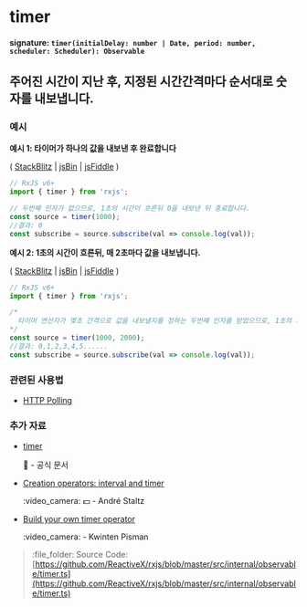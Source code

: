 # timer

#### signature: `timer(initialDelay: number | Date, period: number, scheduler: Scheduler): Observable`

## 주어진 시간이 지난 후, 지정된 시간간격마다 순서대로 숫자를 내보냅니다.

### 예시

**예시 1: 타이머가 하나의 값을 내보낸 후 완료합니다**

\( [StackBlitz](https://stackblitz.com/edit/typescript-fvkzgg?file=index.ts&devtoolsheight=100) \| [jsBin](http://jsbin.com/pazajanehu/1/edit?js,console) \| [jsFiddle](https://jsfiddle.net/btroncone/vpx0y8fu/) \)

```javascript
// RxJS v6+
import { timer } from 'rxjs';

// 두번째 인자가 없으므로, 1초의 시간이 흐른뒤 0을 내보낸 뒤 종료합니다.
const source = timer(1000);
//결과: 0
const subscribe = source.subscribe(val => console.log(val));
```

**예시 2: 1초의 시간이 흐른뒤, 매 2초마다 값을 내보냅니다.**

\( [StackBlitz](https://stackblitz.com/edit/typescript-h9pzxr?file=index.ts&devtoolsheight=100) \| [jsBin](http://jsbin.com/kejidofuje/1/edit?js,console) \| [jsFiddle](https://jsfiddle.net/btroncone/30ddov8j/) \)

```javascript
// RxJS v6+
import { timer } from 'rxjs';

/*
  타이머 연산자가 몇초 간격으로 값을 내보낼지를 정하는 두번째 인자를 받았으므로, 1초의 시간이 흐른뒤, 매 2초마다 값을 내보냅니다.
*/
const source = timer(1000, 2000);
//결과: 0,1,2,3,4,5......
const subscribe = source.subscribe(val => console.log(val));
```

### 관련된 사용법

* [HTTP Polling](../../recipes/http-polling.md)

### 추가 자료

* [timer](https://rxjs.dev/api/index/function/timer)

  :newspaper: - 공식 문서

* [Creation operators: interval and timer](https://egghead.io/lessons/rxjs-creation-operators-interval-and-timer?course=rxjs-beyond-the-basics-creating-observables-from-scratch)

  :video\_camera: :dollar: - André Staltz

* [Build your own timer operator](https://blog.strongbrew.io/build-the-operators-from-rxjs-from-scratch/?lectureId=timer#app)

  :video\_camera: - Kwinten Pisman

> :file\_folder: Source Code: [https://github.com/ReactiveX/rxjs/blob/master/src/internal/observable/timer.ts](https://github.com/ReactiveX/rxjs/blob/master/src/internal/observable/timer.ts)

